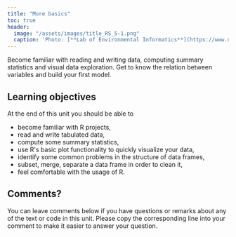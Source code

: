 ```yaml
---
title: "More basics"
toc: true
header:
  image: "/assets/images/title_RS_5-1.png"
  caption: 'Photo: [**Lab of Environmental Informatics**](https://www.uni-marburg.de/en/fb19/disciplines/physisch/environmentalinformatics){:target="_blank"}'
---
```


Become familiar with reading and writing data, computing summary statistics and visual data exploration.
Get to know the relation between variables and build your first model.

<!--more-->



## Learning objectives
At the end of this unit you should be able to

* become familiar with R projects,
* read and write tabulated data,
* compute some summary statistics, 
* use R's basic plot functionality to quickly visualize your data,
* identify some common problems in the structure of data frames,
* subset, merge, separate a data frame in order to clean it,
* feel comfortable with the usage of R.

## Comments?
You can leave comments below if you have questions or remarks about any of the text or code in this unit. 
Please copy the corresponding line into your comment to make it easier to answer your question.

<script src="https://utteranc.es/client.js" repo="GeoMOER/moer-bsc-project-seminar-remote-sensing" issue-term="moer-bsc-project-seminar-remote-sensing_unit02" theme="github-light" crossorigin="anonymous" async> </script> 
